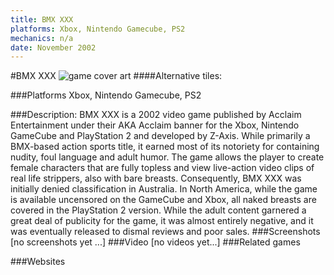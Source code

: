```yaml
---
title: BMX XXX
platforms: Xbox, Nintendo Gamecube, PS2
mechanics: n/a
date: November 2002
---
```

#BMX XXX
![game cover art](//images.igdb.com/igdb/image/upload/t_cover_big/xhah4uhzsqrooicujsn7.jpg "Logo Title Text 1")
####Alternative tiles:

###Platforms
Xbox, Nintendo Gamecube, PS2

###Description:
BMX XXX is a 2002 video game published by Acclaim Entertainment under their AKA Acclaim banner for the Xbox, Nintendo GameCube and PlayStation 2 and developed by Z-Axis. While primarily a BMX-based action sports title, it earned most of its notoriety for containing nudity, foul language and adult humor. The game allows the player to create female characters that are fully topless and view live-action video clips of real life strippers, also with bare breasts. Consequently, BMX XXX was initially denied classification in Australia. In North America, while the game is available uncensored on the GameCube and Xbox, all naked breasts are covered in the PlayStation 2 version. While the adult content garnered a great deal of publicity for the game, it was almost entirely negative, and it was eventually released to dismal reviews and poor sales.
###Screenshots
[no screenshots yet ...]
###Video
[no videos yet...]
###Related games

###Websites

